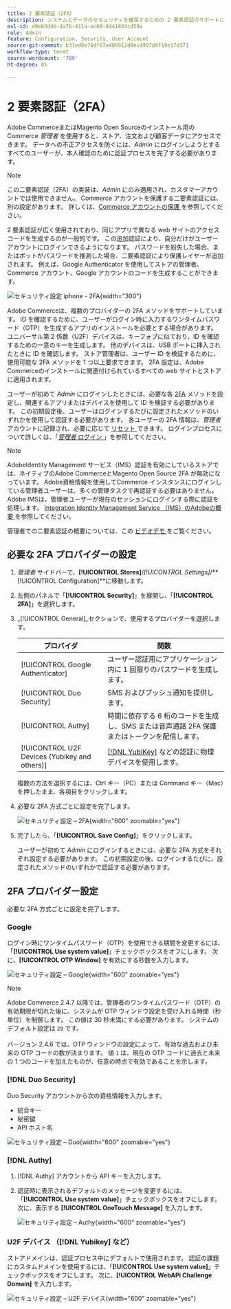 ```yaml
---
title: 2 要素認証（2FA）
description: システムとデータのセキュリティを確保するための 2 要素認証のサポートについて説明します。
exl-id: d9eb3dd6-4a7b-411a-ac08-0441803cd59a
role: Admin
feature: Configuration, Security, User Account
source-git-commit: b31ed0e76df67a486012d8ec4997d9f19e17d371
workflow-type: tm+mt
source-wordcount: '789'
ht-degree: 0%

---
```


# 2 要素認証（2FA）

Adobe CommerceまたはMagento Open Sourceのインストール用のCommerce _管理者_ を使用すると、ストア、注文および顧客データにアクセスできます。 データへの不正アクセスを防ぐには、_Admin_ にログインしようとするすべてのユーザーが、本人確認のために認証プロセスを完了する必要があります。

>[!NOTE]
>
>この二要素認証（2FA）の実装は、_Admin_ にのみ適用され、カスタマーアカウントでは使用できません。 Commerce アカウントを保護する二要素認証には、別の設定があります。 詳しくは、[Commerce アカウントの保護 ](../getting-started/commerce-account-secure.md) を参照してください。

2 要素認証が広く使用されており、同じアプリで異なる web サイトのアクセスコードを生成するのが一般的です。 この追加認証により、自分だけがユーザーアカウントにログインできるようになります。 パスワードを紛失した場合、またはボットがパスワードを推測した場合、二要素認証により保護レイヤーが追加されます。 例えば、Google Authenticator を使用してストアの管理者、Commerce アカウント、Google アカウントのコードを生成することができます。

![ セキュリティ設定 iphone - 2FA](./assets/google-authenticator-iphone.png){width="300"}

Adobe Commerceは、複数のプロバイダーの 2FA メソッドをサポートしています。 ID を確認するために、ユーザーがログイン時に入力するワンタイムパスワード（OTP）を生成するアプリのインストールを必要とする場合があります。 ユニバーサル第 2 係数（U2F）デバイスは、キーフォブに似ており、ID を確認するための一意のキーを生成します。 他のデバイスは、USB ポートに挿入されたときに ID を確認します。 ストア管理者は、ユーザー ID を検証するために、使用可能な 2FA メソッドを 1 つ以上要求できます。 2FA 設定は、Adobe Commerceのインストールに関連付けられているすべての web サイトとストアに適用されます。

ユーザーが初めて _Admin_ にログインしたときには、必要な各 [2FA](../configuration-reference/security/2fa.md) メソッドを設定し、関連するアプリまたはデバイスを使用して ID を検証する必要があります。 この初期設定後、ユーザーはログインするたびに設定されたメソッドのいずれかを使用して認証する必要があります。 各ユーザーの 2FA 情報は、_管理者_ アカウントに記録され、必要に応じて [ リセット ](security-two-factor-authentication-manage.md) できます。 ログインプロセスについて詳しくは、「[_管理者_ ログイン ](../getting-started/admin-signin.md)」を参照してください。

>[!NOTE]
>
>AdobeIdentity Management サービス（IMS）認証を有効にしているストアでは、ネイティブのAdobe CommerceとMagento Open Source 2FA が無効になっています。 Adobe資格情報を使用してCommerce インスタンスにログインしている管理者ユーザーは、多くの管理タスクで再認証する必要はありません。 Adobe IMSは、管理者ユーザーが現在のセッションにログインする際に認証を処理します。 [Integration Identity Management Service （IMS）のAdobeの概要 ](https://experienceleague.adobe.com/docs/commerce-admin/start/admin/ims/adobe-ims-integration-overview.html) を参照してください。

管理者での二要素認証の概要については、この [ ビデオデモ ](https://video.tv.adobe.com/v/339104?quality=12&learn=on) をご覧ください。

## 必要な 2FA プロバイダーの設定

1. _管理者_ サイドバーで、**[!UICONTROL Stores]**/_[!UICONTROL Settings]_/**[!UICONTROL Configuration]**に移動します。

1. 左側のパネルで「**[!UICONTROL Security]**」を展開し、「**[!UICONTROL 2FA]**」を選択します。

1. _[!UICONTROL General]_セクションで、使用するプロバイダーを選択します。

   | プロバイダ | 関数 |
   |--- |--- |
   | [!UICONTROL Google Authenticator] | ユーザー認証用にアプリケーション内に 1 回限りのパスワードを生成します。 |
   | [!UICONTROL Duo Security] | SMS およびプッシュ通知を提供します。 |
   | [!UICONTROL Authy] | 時間に依存する 6 桁のコードを生成し、SMS または音声通話 2FA 保護またはトークンを配信します。 |
   | [!UICONTROL U2F Devices (Yubikey and others)] | [[!DNL YubiKey]](https://www.yubico.com/) などの認証に物理デバイスを使用します。 |

   複数の方法を選択するには、Ctrl キー（PC）または Command キー（Mac）を押したまま、各項目をクリックします。

1. 必要な 2FA 方式ごとに設定を完了します。

   ![ セキュリティ設定 – 2FA](../configuration-reference/security/assets/2fa-general.png){width="600" zoomable="yes"}

1. 完了したら、「**[!UICONTROL Save Config]**」をクリックします。

   ユーザーが初めて _Admin_ にログインするときには、必要な 2FA 方式をそれぞれ設定する必要があります。 この初期設定の後、ログインするたびに、設定されたメソッドのいずれかで認証する必要があります。

## 2FA プロバイダー設定

必要な 2FA 方式ごとに設定を完了します。

### Google

ログイン時にワンタイムパスワード（OTP）を使用できる期間を変更するには、「**[!UICONTROL Use system value]**」チェックボックスをオフにします。 次に、**[!UICONTROL OTP Window]** を有効にする秒数を入力します。

![ セキュリティ設定 – Google](../configuration-reference/security/assets/2fa-google.png){width="600" zoomable="yes"}

>[!NOTE]
>
>Adobe Commerce 2.4.7 以降では、管理者のワンタイムパスワード（OTP）の有効期限が切れた後に、システムが OTP ウィンドウ設定を受け入れる時間（秒単位）を制御します。 この値は 30 秒未満にする必要があります。 システムのデフォルト設定は `29` です。<br><br> バージョン 2.4.6 では、OTP ウィンドウの設定によって、有効な過去および未来の OTP コードの数が決まります。 値 `1` は、現在の OTP コードに過去と未来の 1 つのコードを加えたものが、任意の時点で有効であることを示します。

### [!DNL Duo Security]

Duo Security アカウントから次の資格情報を入力します。

- 統合キー
- 秘密鍵
- API ホスト名

![ セキュリティ設定 – Duo](../configuration-reference/security/assets/2fa-duo-security.png){width="600" zoomable="yes"}

### [!DNL Authy]

1. [!DNL Authy] アカウントから API キーを入力します。

1. 認証時に表示されるデフォルトのメッセージを変更するには、「**[!UICONTROL Use system value]**」チェックボックスをオフにします。 次に、表示する **[!UICONTROL OneTouch Message]** を入力します。

   ![ セキュリティ設定 – Authy](../configuration-reference/security/assets/2fa-authy.png){width="600" zoomable="yes"}

### U2F デバイス （[!DNL Yubikey] など）

ストアドメインは、認証プロセス中にデフォルトで使用されます。 認証の課題にカスタムドメインを使用するには、「**[!UICONTROL Use system value]**」チェックボックスをオフにします。 次に、**[!UICONTROL WebAPi Challenge Domain]** を入力します。

![ セキュリティ設定 – U2F デバイス ](../configuration-reference/security/assets/2fa-u2f-key.png){width="600" zoomable="yes"}
